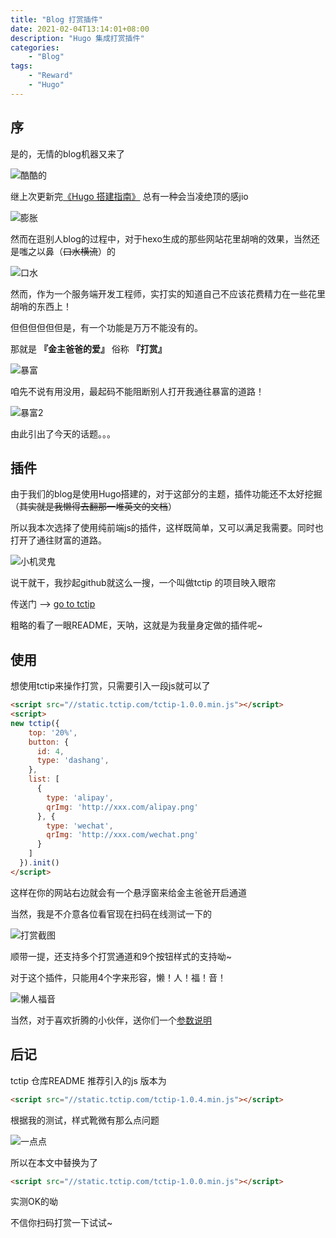 ```yaml
---
title: "Blog 打赏插件"
date: 2021-02-04T13:14:01+08:00
description: "Hugo 集成打赏插件"
categories:
    - "Blog"
tags:
    - "Reward"
    - "Hugo"
---
```


## 序

是的，无情的blog机器又来了

![酷酷的](http://blog-img.luanruisong.com/blog/img/20210205131148.png)

继上次更新完[《Hugo 搭建指南》](/hugo/) 总有一种会当凌绝顶的感jio

![膨胀](http://blog-img.luanruisong.com/blog/img/20210205131434.png)

然而在逛别人blog的过程中，对于hexo生成的那些网站花里胡哨的效果，当然还是嗤之以鼻（~~口水横流~~）的

![口水](http://blog-img.luanruisong.com/blog/img/20210205131703.gif)

然而，作为一个服务端开发工程师，实打实的知道自己不应该花费精力在一些花里胡哨的东西上！

但但但但但但是，有一个功能是万万不能没有的。

那就是 **『金主爸爸的爱』** 俗称 **『打赏』**

![暴富](http://blog-img.luanruisong.com/blog/img/20210205131622.gif)

咱先不说有用没用，最起码不能阻断别人打开我通往暴富的道路！

![暴富2](http://blog-img.luanruisong.com/blog/img/20210205131559.gif)

由此引出了今天的话题。。。

## 插件

由于我们的blog是使用Hugo搭建的，对于这部分的主题，插件功能还不太好挖掘（~~其实就是我懒得去翻那一堆英文的文档~~）

所以我本次选择了使用纯前端js的插件，这样既简单，又可以满足我需要。同时也打开了通往财富的道路。

![小机灵鬼](http://blog-img.luanruisong.com/blog/img/20210205131729.png)

说干就干，我抄起github就这么一搜，一个叫做tctip 的项目映入眼帘

传送门 --> [go to tctip](https://github.com/greedying/tctip)

粗略的看了一眼README，天呐，这就是为我量身定做的插件呢~

## 使用

想使用tctip来操作打赏，只需要引入一段js就可以了

```html
<script src="//static.tctip.com/tctip-1.0.0.min.js"></script>
<script>
new tctip({
    top: '20%',
    button: {
      id: 4,
      type: 'dashang',
    },
    list: [
      {
        type: 'alipay',
        qrImg: 'http://xxx.com/alipay.png'
      }, {
        type: 'wechat',
        qrImg: 'http://xxx.com/wechat.png'
      }
    ]
  }).init()
</script>
```

这样在你的网站右边就会有一个悬浮窗来给金主爸爸开启通道

当然，我是不介意各位看官现在扫码在线测试一下的

![打赏截图](http://blog-img.luanruisong.com/blog/img/20210205131802.png)

顺带一提，还支持多个打赏通道和9个按钮样式的支持呦~

对于这个插件，只能用4个字来形容，懒！人！福！音！

![懒人福音](http://blog-img.luanruisong.com/blog/img/20210205131821.png)

当然，对于喜欢折腾的小伙伴，送你们一个[参数说明](https://github.com/greedying/tctip#%E5%8F%82%E6%95%B0%E8%AF%B4%E6%98%8E)

## 后记

tctip 仓库README 推荐引入的js 版本为

```html
<script src="//static.tctip.com/tctip-1.0.4.min.js"></script>
```

根据我的测试，样式靴微有那么点问题

![一点点](http://blog-img.luanruisong.com/blog/img/20210205131838.png)

所以在本文中替换为了

```html
<script src="//static.tctip.com/tctip-1.0.0.min.js"></script>
```

实测OK的呦

不信你扫码打赏一下试试~
